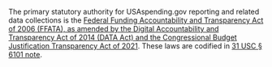 The primary statutory authority for USAspending.gov reporting and
related data collections is the [Federal Funding Accountability and
Transparency Act of 2006 (FFATA), as amended by the Digital
Accountability and Transparency Act of 2014 (DATA Act) and the
Congressional Budget Justification Transparency Act of
2021](https://uscode.house.gov/view.xhtml?path=/prelim@title31/subtitle5/chapter61&edition=prelim).
These laws are codified in [31 USC § 6101
note](https://uscode.house.gov/view.xhtml?req=(title:31%20section:6101%20edition:prelim)%20OR%20(granuleid:USC-prelim-title31-section6101)&f=treesort&edition=prelim&num=0&jumpTo=true).
